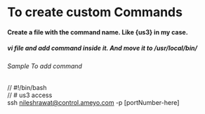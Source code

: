 # To create custom Commands

#### Create a file with the command name. Like {us3} in my case.

##### vi file and add command inside it. And move it to /usr/local/bin/

###### Sample To add command 
// #!/bin/bash <br>
// # us3 access <br>
ssh nileshrawat@control.ameyo.com -p [portNumber-here] <br>


